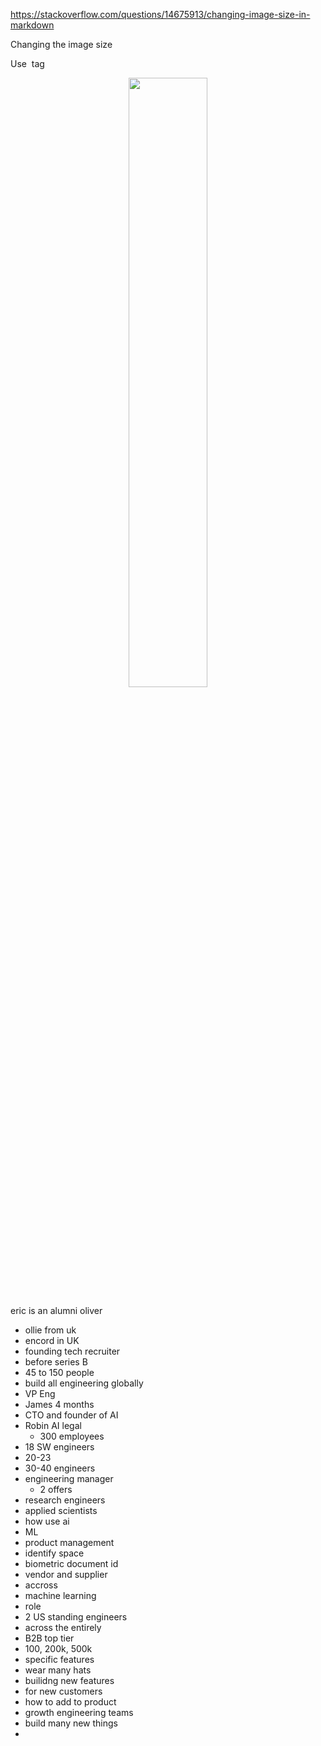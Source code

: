 https://stackoverflow.com/questions/14675913/changing-image-size-in-markdown

Changing the image size

Use <img> tag

<center>
 <img src='path/to/image' width='50%' />
</center>

eric is an alumni
oliver
- ollie from uk
- encord in UK
- founding tech recruiter
- before series B
- 45 to 150 people
- build all engineering globally
- VP Eng
- James 4 months
- CTO and founder of AI
- Robin AI legal
  - 300 employees
- 18 SW engineers
- 20-23
- 30-40 engineers
- engineering manager 
  - 2 offers
- research engineers
- applied scientists
- how use ai
- ML
- product management
- identify space
- biometric document id
- vendor and supplier
- accross 
- machine learning
- role
- 2 US standing engineers
- across the entirely 
- B2B top tier 
- 100, 200k, 500k
- specific features
- wear many hats
- builidng new features
- for new customers
- how to add to product
- growth engineering teams
- build many new things
- 